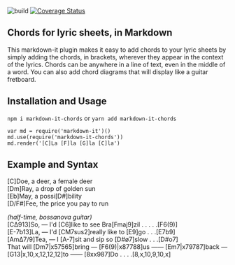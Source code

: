 ![build](https://travis-ci.org/dnotes/markdown-it-chords.svg?branch=master)
[![Coverage Status](https://coveralls.io/repos/github/dnotes/markdown-it-chords/badge.svg?branch=master)](https://coveralls.io/github/dnotes/markdown-it-chords?branch=master)

## Chords for lyric sheets, in Markdown

This markdown-it plugin makes it easy to add chords to your lyric sheets by simply adding the chords, in brackets, wherever they appear in the context of the lyrics. Chords can be anywhere in a line of text, even in the middle of a word. You can also add chord diagrams that will display like a guitar fretboard.

## Installation and Usage

`npm i markdown-it-chords` or `yarn add markdown-it-chords`

```
var md = require('markdown-it')()
md.use(require('markdown-it-chords'))
md.render('[C]La [F]la [G]la [C]la')
```

## Example and Syntax


[C]Doe, a deer, a female deer\
[Dm]Ray, a drop of golden sun\
[Eb]May, a possi[D#]bility\
[D/F#]Fee, the price you pay to run

*(half-time, bossanova guitar)*\
[CΔ913]So, — I'd [C6]like to see Bra[Fmaj9]zil . . . . .[F6(9)]\
[E-7b13]La, — I'd [CM7sus2]really like to [E9]go . . .[E7b9]\
[AmΔ7/9]Tea, — I [A-7]sit and sip so [D#ø7]slow . . .[D#o7]\
That will [Dm7|x57565]bring — [F6(9)|x87788]us —— [Em7|x79787]back — [G13|x,10,x,12,12,12]to —— [8xx987]Do . . . .[8,x,10,9,10,x]

